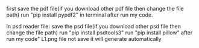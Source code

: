 first save the pdf file(if you download other pdf file then change the file path)
run "pip install pypdf2" in terminal
after run my code.

In psd reader file:
save the psd file(if you download other psd file then change the file path)
run "pip install psdtools3"
run "pip install pillow"
after run my code"
L1.png file not save it will generate automatically
